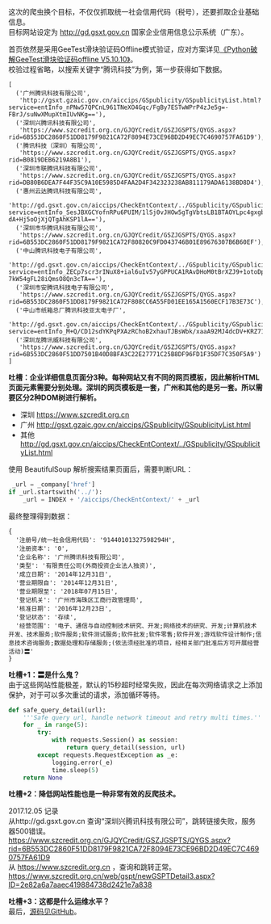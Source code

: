 这次的爬虫换个目标，不仅仅抓取统一社会信用代码（税号），还要抓取企业基础信息。  
目标网站设定为 http://gd.gsxt.gov.cn 国家企业信用信息公示系统（广东）。  

首页依然是采用GeeTest滑块验证码Offline模式验证，应对方案详见[《Python破解GeeTest滑块验证码offline V5.10.10》](http://www.jianshu.com/p/7623ff64ee54)。  
校验过程省略，以搜索关键字“腾讯科技”为例，第一步获得如下数据。  
```
[
  ('广州腾讯科技有限公司',
   'http://gsxt.gzaic.gov.cn/aiccips/GSpublicity/GSpublicityList.html?service=entInfo_nPNw57QPCnL961TNeXO4Gqc/FgBy7ESTwWPrP4zJe5g=-FBrJ/suNwXMupXtmIUvNKg=='),
  ('深圳兴腾讯科技有限公司',
   'https://www.szcredit.org.cn/GJQYCredit/GSZJGSPTS/QYGS.aspx?rid=6B553DC2860F51DD8179F9821CA72F8094E73CE96BD2D49EC7C4690757FA61D9'),
  ('腾讯科技（深圳）有限公司',
   'https://www.szcredit.org.cn/GJQYCredit/GSZJGSPTS/QYGS.aspx?rid=B0819DEB6219A8B1'),
  ('深圳市联腾讯科技有限公司', 
   'https://www.szcredit.org.cn/GJQYCredit/GSZJGSPTS/QYGS.aspx?rid=DB80B6DEA7F44F35C9A10E5985D4FAA2D4F342323238AB811179ADA6138BD8D4'),
  ('惠州云达腾讯科技有限公司', 
   'http://gd.gsxt.gov.cn/aiccips/CheckEntContext/../GSpublicity/GSpublicityList.html?service=entInfo_SesJBXGCYofnRPu6PUIM/1lSj0vJHOw5gTgVbtsLB1BTAOYLpc4gxgb5a3wjX8k3-dA+Hj5oOjXjQTgAhKSP1lA=='),
  ('深圳市华腾讯科技有限公司', 
   'https://www.szcredit.org.cn/GJQYCredit/GSZJGSPTS/QYGS.aspx?rid=6B553DC2860F51DD8179F9821CA72F80820C9FD043746B01E89676307B6B60EF'),
  ('中山腾讯科技电子有限公司', 
   'http://gd.gsxt.gov.cn/aiccips/CheckEntContext/../GSpublicity/GSpublicityList.html?service=entInfo_ZECp7scr3rINuX8+ial6uIv57yGPPUCA1RAvDHoM0tBrXZJ9+1otoDp51Oi7UabK-7kW54gFL28iQmsO8Qn3cTA=='),
  ('深圳市安腾讯科技电子有限公司', 
   'https://www.szcredit.org.cn/GJQYCredit/GSZJGSPTS/QYGS.aspx?rid=6B553DC2860F51DD8179F9821CA72F808CC6A55FD01EE165A1560ECF17B3E73C'),
  ('中山市纸箱总厂腾讯科技亚太电子厂', 
   'http://gd.gsxt.gov.cn/aiccips/CheckEntContext/../GSpublicity/GSpublicityList.html?service=entInfo_M+Q/CD12sdYKPqPXAzRChoB2xhauTJBsWbk/xaaA92MJ4dcDV+KRZ71QUWHSpwQ+-7kW54gFL28iQmsO8Qn3cTA=='),
  ('深圳龙腾讯威科技有限公司', 
   'https://www.szcredit.org.cn/GJQYCredit/GSZJGSPTS/QYGS.aspx?rid=6B553DC2860F51DD7501B40D8BFA3C22E27771C25B8DF96FD1F35DF7C350F5A9')
]
```
**吐槽：企业详细信息页面分3种。每种网站又有不同的网页模板，因此解析HTML页面元素需要分别处理。深圳的网页模板是一套，广州和其他的是另一套。所以需要区分2种DOM树进行解析。**  

+ 深圳 https://www.szcredit.org.cn
+ 广州 http://gsxt.gzaic.gov.cn/aiccips/GSpublicity/GSpublicityList.html
+ 其他 http://gd.gsxt.gov.cn/aiccips/CheckEntContext/../GSpublicity/GSpublicityList.html

使用 BeautifulSoup 解析搜索结果页面后，需要判断URL：  
```Python
 _url = _company['href']
if _url.startswith('../'):
    _url = INDEX + '/aiccips/CheckEntContext/' + _url
```
最终整理得到数据：  
```
{
  '注册号/统一社会信用代码': '91440101327598294H',
  '注册资本': '0',
  '企业名称': '广州腾讯科技有限公司',
  '类型': '有限责任公司(外商投资企业法人独资)',
  '成立日期': '2014年12月31日',
  '营业期限自': '2014年12月31日',
  '营业期限至': '2018年07月15日',
  '登记机关': '广州市海珠区工商行政管理局',
  '核准日期': '2016年12月23日',
  '登记状态': '存续',
  '经营范围': '电子、通信与自动控制技术研究、开发;网络技术的研究、开发;计算机技术开发、技术服务;软件服务;软件测试服务;软件批发;软件零售;软件开发;游戏软件设计制作;信息技术咨询服务;数据处理和存储服务;(依法须经批准的项目，经相关部门批准后方可开展经营活动)〓'
}
```
**吐槽+1：〓是什么鬼？**  
由于这些网站性能极差，默认的15秒超时经常失败，因此在每次网络请求之上添加保护，对于可以多次重试的请求，添加循环等待。
```Python
def safe_query_detail(url):
    '''Safe query url, handle network timeout and retry multi times.'''
    for _ in range(5):
        try:
            with requests.Session() as session:
                return query_detail(session, url)
        except requests.RequestException as _e:
            logging.error(_e)
            time.sleep(5)
    return None
```
**吐槽+2：降低网站性能也是一种非常有效的反爬技术。**  

2017.12.05 记录  
从http://gd.gsxt.gov.cn 查询“深圳兴腾讯科技有限公司”，跳转链接失败，服务器500错误。  
https://www.szcredit.org.cn/GJQYCredit/GSZJGSPTS/QYGS.aspx?rid=6B553DC2860F51DD8179F9821CA72F8094E73CE96BD2D49EC7C4690757FA61D9  
从 https://www.szcredit.org.cn ，查询和跳转正常。  
https://www.szcredit.org.cn/web/gspt/newGSPTDetail3.aspx?ID=2e82a6a7aaec419884738d2421e7a838  

**吐槽+3：这都是什么运维水平？**  
最后，[源码见GitHub](https://github.com/9468305/script/blob/master/geetest_offline/geetest_offline_gd.py)。  
